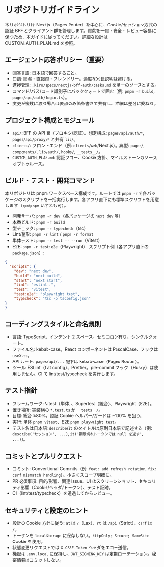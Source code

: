 # リポジトリガイドライン

本リポジトリは Next.js（Pages Router）を中心に、Cookie/セッション方式の認証 BFF とクライアント群を管理します。貢献を一貫・安全・レビュー容易に保つため、本ガイドに従ってください。詳細な設計は CUSTOM_AUTH_PLAN.md を参照。

## エージェント応答ポリシー（重要）
- 回答言語: 日本語で回答すること。
- 口調: 簡潔・直接的・フレンドリー。過度な冗長説明は避ける。
- 進捗管理: `.kiro/specs/nextjs-bff-auth/tasks.md` を単一のソースとする。
- コマンド/パス/コード識別子はバッククォートで囲む（例: `pnpm -r build`, `pages/api/auth/login.ts`）。
- 変更が複数に渡る場合は要点のみ箇条書きで共有し、詳細は差分に委ねる。

## プロジェクト構成とモジュール
- `api/`: BFF の API 面（プロキシ/認証）。想定構成: `pages/api/auth/*`, `pages/api/proxy/*` と共有 `lib/`。
- `clients/`: フロントエンド（例: `clients/web`/Next.js）。典型: `pages/`, `components/`, `lib/auth/`, `hooks/`, `__tests__/`。
- `CUSTOM_AUTH_PLAN.md`: 認証フロー、Cookie 方針、マイルストーンのソースオブトゥルース。

## ビルド・テスト・開発コマンド
本リポジトリは pnpm ワークスペース構成です。ルートでは `pnpm -r` で各パッケージのスクリプトを一括実行します。各アプリ直下にも標準スクリプトを用意します（`npm`/`pnpm` いずれも可）。
- 開発サーバ: `pnpm -r dev`（各パッケージの `next dev` 等）
- 本番ビルド: `pnpm -r build`
- 型チェック: `pnpm -r typecheck`（tsc）
- Lint/整形: `pnpm -r lint` / `pnpm -r format`
- 単体テスト: `pnpm -r test -- --run`（Vitest）
- E2E: `pnpm -r test:e2e`（Playwright）
スクリプト例（各アプリ直下の `package.json`）:
```json
{
  "scripts": {
    "dev": "next dev",
    "build": "next build",
    "start": "next start",
    "lint": "eslint .",
    "test": "vitest",
    "test:e2e": "playwright test",
    "typecheck": "tsc -p tsconfig.json"
}
}
```

## コーディングスタイルと命名規則
- 言語: TypeScript、インデント 2 スペース、セミコロン有り、シングルクォート。
- ファイル名: kebab-case。React コンポーネントは PascalCase、フックは `useX.ts`。
- API ルート: `pages/api/...` 配下は kebab-case（Pages Router）。
- ツール: ESLint（flat config）、Prettier。pre-commit フック（Husky）は使用しません。CI で lint/test/typecheck を実行します。

## テスト指針
- フレームワーク: Vitest（単体）、Supertest（統合）、Playwright（E2E）。
- 置き場所: 実装横の `*.test.ts` か `__tests__/`。
- 目標: 総合 ≥80%。認証 Cookie ヘルパー/ガードは ~100% を狙う。
- 実行: 単体 `pnpm vitest`、E2E `pnpm playwright test`。
 - テスト名は日本語: `describe`/`it` のタイトルは原則日本語で記述する（例: `describe('セッション', ...)`, `it('期限切れトークンでは null を返す', ...)`）。

## コミットとプルリクエスト
- コミット: Conventional Commits（例: `feat: add refresh rotation`, `fix: csrf mismatch handling`）。小さくスコープ明確に。
- PR 必須事項: 目的/影響、関連 Issue、UI はスクリーンショット、セキュリティ影響（Cookie/ヘッダ/トークン）、テスト証跡。
- CI（lint/test/typecheck）を通過してからレビュー。


## セキュリティと設定のヒント
- 設計の Cookie 方針に従う: `at` は `/`（Lax）、`rt` は `/api`（Strict）、`csrf` は `/`。
- トークンを `localStorage` に保存しない。`HttpOnly; Secure; SameSite` Cookie を使用。
- 状態変更リクエストでは `X-CSRF-Token` ヘッダをエコー送信。
- 機密は `.env.local` に保持し、`JWT_SIGNING_KEY` は定期ローテーション。秘密情報はコミットしない。
